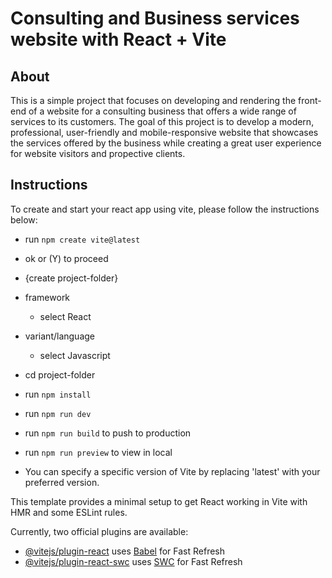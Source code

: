 # Consulting and Business services website with React + Vite

## About
This is a simple project that focuses on developing and rendering the front-end of a website for a consulting business that offers a wide range of services to its customers. The goal of this project is to develop a modern, professional, user-friendly and mobile-responsive website that showcases the services offered by the business while creating a great user experience for website visitors and propective clients.



## Instructions
To create and start your react app using vite, please follow the instructions below:
- run `npm create vite@latest`
- ok or (Y) to proceed
- {create project-folder}
- framework
	- select React
- variant/language
	- select Javascript
- cd project-folder
- run `npm install`
- run `npm run dev`
- run `npm run build` to push to production
- run `npm run preview` to view in local


- You can specify a specific version of Vite by replacing 'latest' with your preferred version.




This template provides a minimal setup to get React working in Vite with HMR and some ESLint rules.

Currently, two official plugins are available:

- [@vitejs/plugin-react](https://github.com/vitejs/vite-plugin-react/blob/main/packages/plugin-react/README.md) uses [Babel](https://babeljs.io/) for Fast Refresh
- [@vitejs/plugin-react-swc](https://github.com/vitejs/vite-plugin-react-swc) uses [SWC](https://swc.rs/) for Fast Refresh
